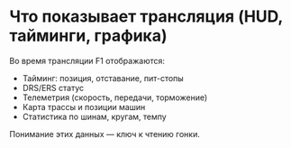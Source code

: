 # Что показывает трансляция (HUD, тайминги, графика)

Во время трансляции F1 отображаются:

- Тайминг: позиция, отставание, пит-стопы
- DRS/ERS статус
- Телеметрия (скорость, передачи, торможение)
- Карта трассы и позиции машин
- Статистика по шинам, кругам, темпу

Понимание этих данных — ключ к чтению гонки.